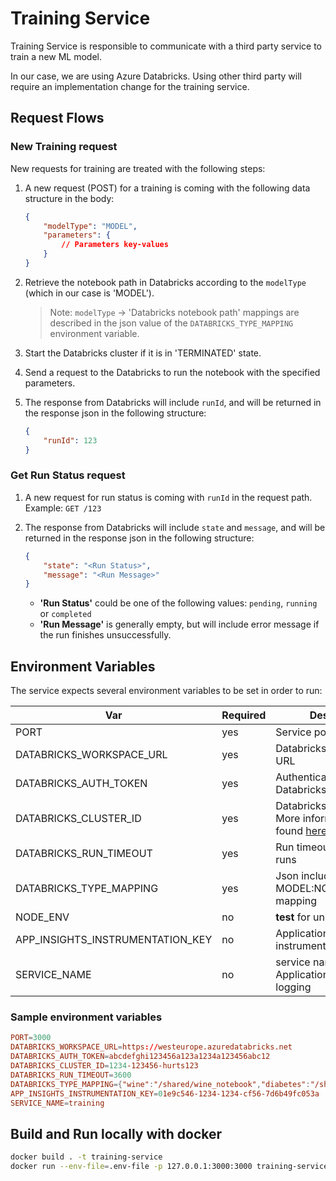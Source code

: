 # Training Service

Training Service is responsible to communicate with a third party service to train a new ML model.

In our case, we are using Azure Databricks. Using other third party will require an implementation change for the training service.

## Request Flows

### New Training request

New requests for training are treated with the following steps:

1. A new request (POST) for a training is coming with the following data structure in the body:

    ```json
    {
        "modelType": "MODEL",
        "parameters": {
            // Parameters key-values
        }
    }
    ```

1. Retrieve the notebook path in Databricks according to the `modelType` (which in our case is 'MODEL').
    > Note: `modelType` -> 'Databricks notebook path' mappings are described in the json value of the `DATABRICKS_TYPE_MAPPING` environment variable.
1. Start the Databricks cluster if it is in 'TERMINATED' state.
1. Send a request to the Databricks to run the notebook with the specified parameters.
1. The response from Databricks will include `runId`, and will be returned in the response json in the following structure:

    ```json
    {
        "runId": 123
    }
    ```

### Get Run Status request

1. A new request for run status is coming with `runId` in the request path. Example: `GET /123`

1. The response from Databricks will include `state` and `message`, and will be returned in the response json in the following structure:

    ```json
    {
        "state": "<Run Status>",
        "message": "<Run Message>"
    }
    ```

    - **'Run Status'** could be one of the following values: `pending`, `running` or `completed`
    - **'Run Message'** is generally empty, but will include error message if the run finishes unsuccessfully.

## Environment Variables

The service expects several environment variables to be set in order to run:

| Var                              | Required | Description                                                                                                                                |
| -------------------------------- | -------- | ------------------------------------------------------------------------------------------------------------------------------------------ |
| PORT                             | yes      | Service port. default=80                                                                                                                   |
| DATABRICKS_WORKSPACE_URL         | yes      | Databricks Workspace URL                                                                                                                   |
| DATABRICKS_AUTH_TOKEN            | yes      | Authentication Token for Databricks                                                                                                        |
| DATABRICKS_CLUSTER_ID            | yes      | Databricks cluster ID. More information can be found [here](https://docs.databricks.com/user-guide/faq/workspace-details.html#cluster-url) |
| DATABRICKS_RUN_TIMEOUT           | yes      | Run timeout for notebook runs                                                                                                              |
| DATABRICKS_TYPE_MAPPING          | yes      | Json including MODEL:NOTEBOOK_PATH mapping                                                                                                 |
| NODE_ENV                         | no       | **test** for unit testing                                                                                                                  |
| APP_INSIGHTS_INSTRUMENTATION_KEY | no       | Application Insights instrumentation key                                                                                                   |
| SERVICE_NAME                     | no       | service name for Application Insights logging                                                                                              |

### Sample environment variables

```conf
PORT=3000
DATABRICKS_WORKSPACE_URL=https://westeurope.azuredatabricks.net
DATABRICKS_AUTH_TOKEN=abcdefghi123456a123a1234a123456abc12
DATABRICKS_CLUSTER_ID=1234-123456-hurts123
DATABRICKS_RUN_TIMEOUT=3600
DATABRICKS_TYPE_MAPPING={"wine":"/shared/wine_notebook","diabetes":"/shared/diabetes_notebook"}
APP_INSIGHTS_INSTRUMENTATION_KEY=01e9c546-1234-1234-cf56-7d6b49fc053a
SERVICE_NAME=training
```

## Build and Run locally with docker

```bash
docker build . -t training-service
docker run --env-file=.env-file -p 127.0.0.1:3000:3000 training-service
```
